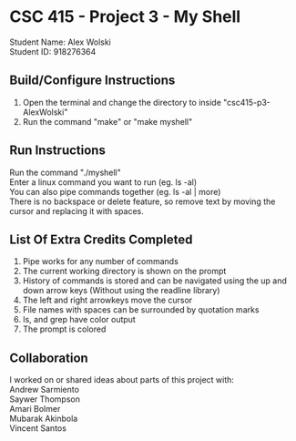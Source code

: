 # CSC 415 - Project 3 - My Shell

Student Name: Alex Wolski<br />
Student ID: 918276364

## Build/Configure Instructions
1. Open the terminal and change the directory to inside "csc415-p3-AlexWolski"
2. Run the command "make" or "make myshell"

## Run Instructions
Run the command "./myshell"
<br />
Enter a linux command you want to run	(eg. ls -al)
<br />
You can also pipe commands together	(eg. ls -al | more)
<br />
There is no backspace or delete feature, so remove text by moving the cursor and replacing it with spaces.

## List Of Extra Credits Completed
1. Pipe works for any number of commands
2. The current working directory is shown on the prompt
3. History of commands is stored and can be navigated using the up and down arrow keys (Without using the readline library)
4. The left and right arrowkeys move the cursor
6. File names with spaces can be surrounded by quotation marks
7. ls, and grep have color output
8. The prompt is colored

## Collaboration
I worked on or shared ideas about parts of this project with:
<br />
Andrew Sarmiento
<br />
Saywer Thompson
<br />
Amari Bolmer
<br />
Mubarak Akinbola
<br />
Vincent Santos

